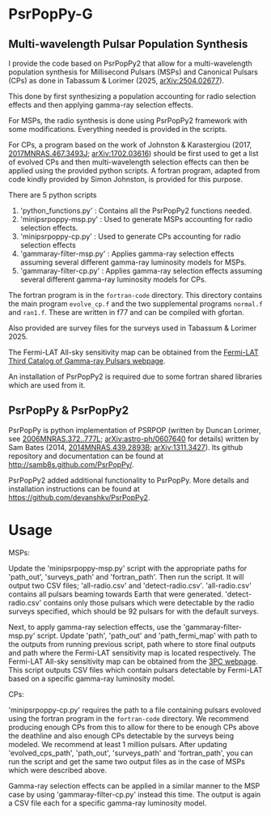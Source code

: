 PsrPopPy-G
========


Multi-wavelength Pulsar Population Synthesis
-----------

I provide the code based on PsrPopPy2 that allow for a multi-wavelength population synthesis for Millisecond Pulsars (MSPs) and Canonical Pulsars (CPs) as done in Tabassum & Lorimer (2025, [arXiv:2504.02677](https://arxiv.org/abs/2504.02677)).

This done by first synthesizing a population accounting for radio selection effects and then applying gamma-ray selection effects. 

For MSPs, the radio synthesis is done using PsrPopPy2 framework with some modifications. Everything needed is provided in the scripts.

For CPs, a program based on the work of Johnston & Karastergiou (2017, [2017MNRAS.467.3493J](https://doi.org/10.1093/mnras/stx377); [arXiv:1702.03616](https://arxiv.org/abs/1702.03616)) should be first used to get a list of evolved CPs and then multi-wavelength selection effects can then be applied using the provided python scripts. A fortran program, adapted from code kindly provided by Simon Johnston, is provided for this purpose.
 
There are 5 python scripts
1. 'python_functions.py' : Contains all the PsrPopPy2 functions needed.
2. 'minipsrpoppy-msp.py' : Used to generate MSPs accounting for radio selection effects.
3. 'minipsrpoppy-cp.py' : Used to generate CPs accounting for radio selection effects
4. 'gammaray-filter-msp.py' : Applies gamma-ray selection effects assuming several different gamma-ray luminosity models for MSPs.
5. 'gammaray-filter-cp.py' : Applies gamma-ray selection effects assuming several different gamma-ray luminosity models for CPs.

The fortran program is in the `fortran-code` directory. This directory contains the main program `evolve_cp.f` and the two supplemental programs `normal.f` and `ran1.f`. These are written in f77 and can be compiled with gfortan.
 
Also provided are survey files for the surveys used in Tabassum & Lorimer 2025.

The Fermi-LAT All-sky sensitivity map can be obtained from the [Fermi-LAT Third Catalog of Gamma-ray Pulsars webpage](https://fermi.gsfc.nasa.gov/ssc/data/access/lat/3rd_PSR_catalog/).

An installation of PsrPopPy2 is required due to some fortran shared libraries which are used from it.

PsrPopPy & PsrPopPy2
--------

PsrPopPy is python implementation of PSRPOP (written by Duncan Lorimer, see [2006MNRAS.372..777L](https://doi.org/10.1111/j.1365-2966.2006.10887.x); [arXiv:astro-ph/0607640](https://arxiv.org/abs/astro-ph/0607640) for details) written by Sam Bates (2014, [2014MNRAS.439.2893B](https://doi.org/10.1093/mnras/stu157); [arXiv:1311.3427](https://arxiv.org/abs/1311.3427)). Its github repository and documentation can be found at http://samb8s.github.com/PsrPopPy/.

PsrPopPy2 added additional functionality to PsrPopPy. More details and installation instructions can be found at https://github.com/devanshkv/PsrPopPy2.

Usage
=====

MSPs:

Update the 'minipsrpoppy-msp.py' script with the appropriate paths for 'path_out', 'surveys_path' and 'fortran_path'. Then run the script. It will output two CSV files; 'all-radio.csv' and 'detect-radio.csv'.
'all-radio.csv' contains all pulsars beaming towards Earth that were generated. 'detect-radio.csv' contains only those pulsars which were detectable by the radio surveys specified, which should be 92 pulsars for with the default surveys.

Next, to apply gamma-ray selection effects, use the 'gammaray-filter-msp.py' script. Update 'path', 'path_out' and 'path_fermi_map' with path to the outputs from running previous script, path where to store final outputs and path where the Fermi-LAT sensitivity map is located respectively. The Fermi-LAT All-sky sensitivity map can be obtained from the [3PC webpage](https://fermi.gsfc.nasa.gov/ssc/data/access/lat/3rd_PSR_catalog/). This script outputs CSV files which contain pulsars detectable by Fermi-LAT based on a specific gamma-ray luminosity model.

CPs:

'minipsrpoppy-cp.py' requires the path to a file containing pulsars evoloved using the fortran program in the `fortran-code` directory. We recommend producing enough CPs from this to allow for there to be enough CPs above the deathline and also enough CPs detectable by the surveys being modeled. We recommend at least 1 million pulsars.
After updating 'evolved_cps_path', 'path_out', 'surveys_path' and 'fortran_path', you can run the script and get the same two output files as in the case of MSPs which were described above.

Gamma-ray selection effects can be applied in a similar manner to the MSP case by using 'gammaray-filter-cp.py' instead this time. The output is again a CSV file each for a specific gamma-ray luminosity model.
